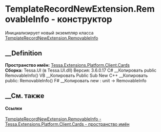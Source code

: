# TemplateRecordNewExtension.RemovableInfo - конструктор
Инициализирует новый экземпляр класса
[TemplateRecordNewExtension.RemovableInfo](T_Tessa_Extensions_Platform_Client_Cards_TemplateRecordNewExtension_RemovableInfo.htm)
##  __Definition
 **Пространство имён:**
[Tessa.Extensions.Platform.Client.Cards](N_Tessa_Extensions_Platform_Client_Cards.htm)  
 **Сборка:** Tessa.UI (в Tessa.UI.dll) Версия: 3.6.0.17
C# __Копировать
     public RemovableInfo()
VB __Копировать
     Public Sub New
C++ __Копировать
     public:
    RemovableInfo()
F# __Копировать
     new : unit -> RemovableInfo
##  __См. также
#### Ссылки
[TemplateRecordNewExtension.RemovableInfo -
](T_Tessa_Extensions_Platform_Client_Cards_TemplateRecordNewExtension_RemovableInfo.htm)
[Tessa.Extensions.Platform.Client.Cards - пространство
имён](N_Tessa_Extensions_Platform_Client_Cards.htm)
